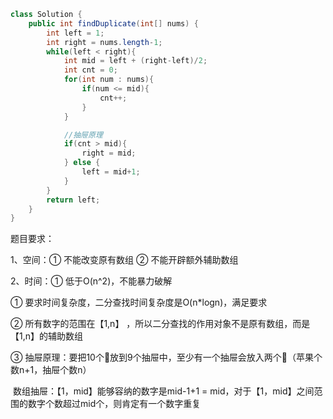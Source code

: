 ```java
class Solution {
    public int findDuplicate(int[] nums) {
        int left = 1;
        int right = nums.length-1;
        while(left < right){
            int mid = left + (right-left)/2;
            int cnt = 0;
            for(int num : nums){
                if(num <= mid){
                    cnt++;
                }
            }

            //抽屉原理
            if(cnt > mid){
                right = mid;
            } else {
                left = mid+1;
            }
        }
        return left;
    }
}
```

题目要求：

1、空间：① 不能改变原有数组 ② 不能开辟额外辅助数组

2、时间：① 低于O(n^2)，不能暴力破解





① 要求时间复杂度，二分查找时间复杂度是O(n*logn)，满足要求

② 所有数字的范围在【1,n】 ，所以二分查找的作用对象不是原有数组，而是【1,n】的辅助数组

③ 抽屉原理：要把10个🍎放到9个抽屉中，至少有一个抽屉会放入两个🍎（苹果个数n+1，抽屉个数n）

​	 数组抽屉：【1，mid】能够容纳的数字是mid-1+1 = mid，对于【1，mid】之间范围的数字个数超过mid个，则肯定有一个数字重复









































